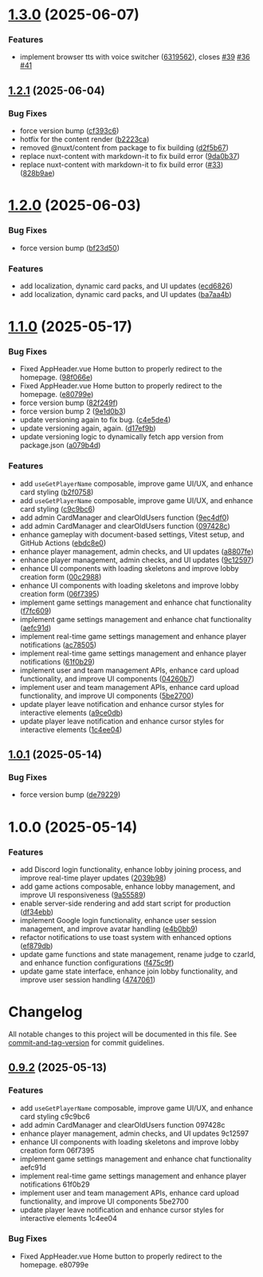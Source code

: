 # [1.3.0](https://github.com/PPO-GG/unfit-for-print/compare/v1.2.1...v1.3.0) (2025-06-07)


### Features

* implement browser tts with voice switcher ([6319562](https://github.com/PPO-GG/unfit-for-print/commit/6319562ecb2f494cd4722b345ddea666a6c6085d)), closes [#39](https://github.com/PPO-GG/unfit-for-print/issues/39) [#36](https://github.com/PPO-GG/unfit-for-print/issues/36) [#41](https://github.com/PPO-GG/unfit-for-print/issues/41)

## [1.2.1](https://github.com/PPO-GG/unfit-for-print/compare/v1.2.0...v1.2.1) (2025-06-04)


### Bug Fixes

* force version bump ([cf393c6](https://github.com/PPO-GG/unfit-for-print/commit/cf393c612fd23f8aca2e2766d0f82dc6a6e6bed9))
* hotfix for the content render ([b2223ca](https://github.com/PPO-GG/unfit-for-print/commit/b2223ca26ace1c8459ff2a739fc31ee7697a2f99))
* removed @nuxt/content from package to fix building ([d2f5b67](https://github.com/PPO-GG/unfit-for-print/commit/d2f5b675d1a62f41023d529a2dc7282ad831a8d7))
* replace nuxt-content with markdown-it to fix build error ([9da0b37](https://github.com/PPO-GG/unfit-for-print/commit/9da0b371942df280400f4c700c0dcaaac9f5cf64))
* replace nuxt-content with markdown-it to fix build error ([#33](https://github.com/PPO-GG/unfit-for-print/issues/33)) ([828b9ae](https://github.com/PPO-GG/unfit-for-print/commit/828b9aebd58b10800e6cd046a011b7609184bc84))

# [1.2.0](https://github.com/PPO-GG/unfit-for-print/compare/v1.1.0...v1.2.0) (2025-06-03)


### Bug Fixes

* force version bump ([bf23d50](https://github.com/PPO-GG/unfit-for-print/commit/bf23d50e7017a6985006b045c0a459546f756ed3))


### Features

* add localization, dynamic card packs, and UI updates ([ecd6826](https://github.com/PPO-GG/unfit-for-print/commit/ecd68263e3fdc7574b11b130d580ee215bce6405))
* add localization, dynamic card packs, and UI updates ([ba7aa4b](https://github.com/PPO-GG/unfit-for-print/commit/ba7aa4b11c2424e30d48cc2e18f42a2a4b55e899))

# [1.1.0](https://github.com/MyndPhreak/unfit-for-print/compare/v1.0.1...v1.1.0) (2025-05-17)


### Bug Fixes

* Fixed AppHeader.vue Home button to properly redirect to the homepage. ([98f066e](https://github.com/MyndPhreak/unfit-for-print/commit/98f066ed21e6dd9755a075260d2efba9f3e2622b))
* Fixed AppHeader.vue Home button to properly redirect to the homepage. ([e80799e](https://github.com/MyndPhreak/unfit-for-print/commit/e80799ea8aa2dfc860879ffa45c2d2929c3b79ba))
* force version bump ([82f249f](https://github.com/MyndPhreak/unfit-for-print/commit/82f249f7f84295588852e3e55c8ad44825fe3f32))
* force version bump 2 ([9e1d0b3](https://github.com/MyndPhreak/unfit-for-print/commit/9e1d0b32257aae90f076c79c12bc0ca9b4c4c97a))
* update versioning again to fix bug. ([c4e5de4](https://github.com/MyndPhreak/unfit-for-print/commit/c4e5de402a6cbc145f99b729c36d579a8916a27c))
* update versioning again, again. ([d17ef9b](https://github.com/MyndPhreak/unfit-for-print/commit/d17ef9b179c79b310853b0f3d219e24209d34f90))
* update versioning logic to dynamically fetch app version from package.json ([a079b4d](https://github.com/MyndPhreak/unfit-for-print/commit/a079b4dd124b6d4ab8f436e7fc368d305d205d0e))


### Features

* add `useGetPlayerName` composable, improve game UI/UX, and enhance card styling ([b2f0758](https://github.com/MyndPhreak/unfit-for-print/commit/b2f0758265d6d8f22da17f9091eb38a223d9d615))
* add `useGetPlayerName` composable, improve game UI/UX, and enhance card styling ([c9c9bc6](https://github.com/MyndPhreak/unfit-for-print/commit/c9c9bc67e1b74c497ef0140da84ead588ba2d962))
* add admin CardManager and clearOldUsers function ([9ec4df0](https://github.com/MyndPhreak/unfit-for-print/commit/9ec4df06c74782ee63b0484fe1a8374d7eb9aa46))
* add admin CardManager and clearOldUsers function ([097428c](https://github.com/MyndPhreak/unfit-for-print/commit/097428cbbcb634b389552d0f68a3bbdb2a4b17b1))
* enhance gameplay with document-based settings, Vitest setup, and GitHub Actions ([ebdc8e0](https://github.com/MyndPhreak/unfit-for-print/commit/ebdc8e00eaa63be5e830692b3ad313794cf829db))
* enhance player management, admin checks, and UI updates ([a8807fe](https://github.com/MyndPhreak/unfit-for-print/commit/a8807fe0b42d4f1cdb36bee0e4e3db0b3e361873))
* enhance player management, admin checks, and UI updates ([9c12597](https://github.com/MyndPhreak/unfit-for-print/commit/9c1259767bb225ab9e31e8134affab80a319f825))
* enhance UI components with loading skeletons and improve lobby creation form ([00c2988](https://github.com/MyndPhreak/unfit-for-print/commit/00c29888d3c33d849b07f992e668a6b49b8d3e38))
* enhance UI components with loading skeletons and improve lobby creation form ([06f7395](https://github.com/MyndPhreak/unfit-for-print/commit/06f73953d39f2682d237ce169fa74b264a4d5c73))
* implement game settings management and enhance chat functionality ([f7fc609](https://github.com/MyndPhreak/unfit-for-print/commit/f7fc609ffc06482592b059b4406d3f8d1ea577b9))
* implement game settings management and enhance chat functionality ([aefc91d](https://github.com/MyndPhreak/unfit-for-print/commit/aefc91dff02bbe9f3a6b4d6b71a9b42fab37f9d4))
* implement real-time game settings management and enhance player notifications ([ac78505](https://github.com/MyndPhreak/unfit-for-print/commit/ac78505da4ec2ef374640ba579c0db569c0c8fb3))
* implement real-time game settings management and enhance player notifications ([61f0b29](https://github.com/MyndPhreak/unfit-for-print/commit/61f0b29571b9fa2515e67607dcde68a9bf7c6bec))
* implement user and team management APIs, enhance card upload functionality, and improve UI components ([04260b7](https://github.com/MyndPhreak/unfit-for-print/commit/04260b76358025c467b1f5007c6cbaafe9767449))
* implement user and team management APIs, enhance card upload functionality, and improve UI components ([5be2700](https://github.com/MyndPhreak/unfit-for-print/commit/5be27000d00b255aaf2a250b806058185064ff62))
* update player leave notification and enhance cursor styles for interactive elements ([a9ce0db](https://github.com/MyndPhreak/unfit-for-print/commit/a9ce0db05739847e3afc6a3c95fa8d75ffaafa68))
* update player leave notification and enhance cursor styles for interactive elements ([1c4ee04](https://github.com/MyndPhreak/unfit-for-print/commit/1c4ee04398c1b9587bae67de8b27d1dda1287962))

## [1.0.1](https://git.ppo.gg/MYND/unfit-for-print/compare/v1.0.0...v1.0.1) (2025-05-14)


### Bug Fixes

* force version bump ([de79229](https://git.ppo.gg/MYND/unfit-for-print/commit/de792295b39f33b6c3d7431d7c6ccc9b106b0423))

# 1.0.0 (2025-05-14)


### Features

* add Discord login functionality, enhance lobby joining process, and improve real-time player updates ([2039b98](https://git.ppo.gg/MYND/unfit-for-print/commit/2039b987a98c1e3b9f0cc64cb38f90583a06945c))
* add game actions composable, enhance lobby management, and improve UI responsiveness ([9a55589](https://git.ppo.gg/MYND/unfit-for-print/commit/9a555896af47efb3e40a8dd012632ff4ad9c8dfd))
* enable server-side rendering and add start script for production ([df34ebb](https://git.ppo.gg/MYND/unfit-for-print/commit/df34ebbdf56a08b690e1c0468a695464b62662eb))
* implement Google login functionality, enhance user session management, and improve avatar handling ([e4b0bb9](https://git.ppo.gg/MYND/unfit-for-print/commit/e4b0bb9eea33ee6ca72b404541720892c2ae94ac))
* refactor notifications to use toast system with enhanced options ([ef879db](https://git.ppo.gg/MYND/unfit-for-print/commit/ef879dbcd0e486635da50a9383780282b79ed180))
* update game functions and state management, rename judge to czarId, and enhance function configurations ([f475c9f](https://git.ppo.gg/MYND/unfit-for-print/commit/f475c9f957bf2f2dd30a5bea39dd5cd1b6554013))
* update game state interface, enhance join lobby functionality, and improve user session handling ([4747061](https://git.ppo.gg/MYND/unfit-for-print/commit/474706103418c639805ecf040ded3cfa4b93df7f))

# Changelog

All notable changes to this project will be documented in this file. See [commit-and-tag-version](https://github.com/absolute-version/commit-and-tag-version) for commit guidelines.

## [0.9.2](///compare/v0.1.0...v0.9.2) (2025-05-13)


### Features

* add `useGetPlayerName` composable, improve game UI/UX, and enhance card styling c9c9bc6
* add admin CardManager and clearOldUsers function 097428c
* enhance player management, admin checks, and UI updates 9c12597
* enhance UI components with loading skeletons and improve lobby creation form 06f7395
* implement game settings management and enhance chat functionality aefc91d
* implement real-time game settings management and enhance player notifications 61f0b29
* implement user and team management APIs, enhance card upload functionality, and improve UI components 5be2700
* update player leave notification and enhance cursor styles for interactive elements 1c4ee04


### Bug Fixes

* Fixed AppHeader.vue Home button to properly redirect to the homepage. e80799e
